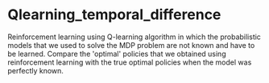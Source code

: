 # Qlearning_temporal_difference
Reinforcement learning using Q-learning algorithm in which the probabilistic models that we used to solve the MDP problem are not known and have to be learned. Compare the 'optimal' policies that we obtained using reinforcement learning with the true optimal policies when the model was perfectly known.
